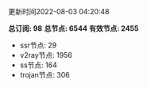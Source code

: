 更新时间2022-08-03 04:20:48

**总订阅: 98**
**总节点: 6544**
**有效节点: 2455**
- ssr节点: 29
- v2ray节点: 1956
- ss节点: 164
- trojan节点: 306
